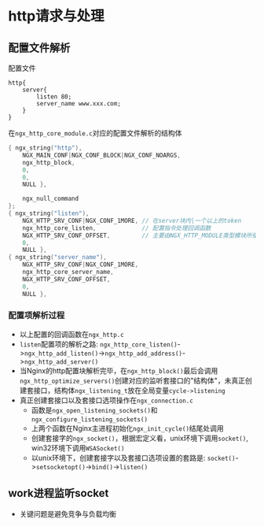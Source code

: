 # http请求与处理

## 配置文件解析

配置文件

```
http{
    server{
        listen 80;
        server_name www.xxx.com;
    }
}
```

在`ngx_http_core_module.c`对应的配置文件解析的结构体

```c
{ ngx_string("http"),
    NGX_MAIN_CONF|NGX_CONF_BLOCK|NGX_CONF_NOARGS,
    ngx_http_block,
    0,
    0,
    NULL },

    ngx_null_command
};
{ ngx_string("listen"),
    NGX_HTTP_SRV_CONF|NGX_CONF_1MORE, // 在server块内|一个以上的token
    ngx_http_core_listen,             // 配置指令处理回调函数
    NGX_HTTP_SRV_CONF_OFFSET,         // 主要由NGX_HTTP_MODULE类型模块所使用，其指定当前配置项所在的大致位置
    0,
    NULL },
{ ngx_string("server_name"),
    NGX_HTTP_SRV_CONF|NGX_CONF_1MORE,
    ngx_http_core_server_name,
    NGX_HTTP_SRV_CONF_OFFSET,
    0,
    NULL },
```

### 配置项解析过程

- 以上配置的回调函数在`ngx_http.c`
- `listen`配置项的解析之路: `ngx_http_core_listen()`->`ngx_http_add_listen()`->`ngx_http_add_address()`->`ngx_http_add_server()`
- 当Nginx的http配置块解析完毕，在`ngx_http_block()`最后会调用`ngx_http_optimize_servers()`创建对应的监听套接口的"结构体"，未真正创建套接口，结构体`ngx_listening_t`放在全局变量`cycle->listening`
- 真正创建套接口以及套接口选项操作在`ngx_connection.c`
    + 函数是`ngx_open_listening_sockets()`和`ngx_configure_listening_sockets()`
    + 上两个函数在Nginx主进程初始化`ngx_init_cycle()`结尾处调用
    + 创建套接字的`ngx_socket()`，根据宏定义看，unix环境下调用`socket()`, win32环境下调用`WSASocket()`
    + 以unix环境下，创建套接字以及套接口选项设置的套路是: `socket()`->`setsocketopt()`->`bind()`->`listen()`

## work进程监听socket

- 关键问题是避免竞争与负载均衡

